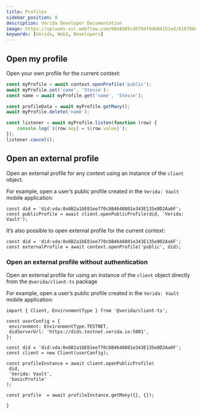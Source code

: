 ```yaml
---
title: Profiles
sidebar_position: 8
description: Verida Developer Documentation
image: https://uploads-ssl.webflow.com/60e8365cd5794f8db04151ed/6107868980521e0acf27b2d9_favicon.svg
keywords: [Verida, Web3, Developers]
---
```


## Open my profile

Open your own profile for the current context:

```jsx
const myProfile = await context.openProfile('public');
await myProfile.set('name', 'Stevie');
const name = await myProfile.get('name', 'Stevie');

const profileData = await myProfile.getMany();
await myProfile.delete('name');

const listener = await myProfile.listen(function (row) {
	console.log(`${row.key} = ${row.value}`);
});
listener.cancel();
```

## Open an external profile

Open an external profile for any context using an instance of the `client` object.

For example, open a user’s public profile created in the `Verida: Vault` mobile application:

```tsx
const did = 'did:vda:0x6B2a1bE81ee770cbB4648801e343E135e8D2Aa6F';
const publicProfile = await client.openPublicProfile(did, 'Verida: Vault');
```

It’s also possible to open external profile for the current context:

```tsx
const did = 'did:vda:0x6B2a1bE81ee770cbB4648801e343E135e8D2Aa6F';
const externalProfile = await context.openProfile('public', did);
```

### Open an external profile without authentication

Open an external profile for using an instance of the `client` object directly from the `@verida/client-ts` package

For example, open a user’s public profile created in the `Verida: Vault` mobile application:

```tsx
import { Client, EnvironmentType } from '@verida/client-ts';

const userConfig = {
 environment: EnvironmentType.TESTNET,
 didServerUrl: 'https://dids.testnet.verida.io:5001',
};

const did = 'did:vda:0x6B2a1bE81ee770cbB4648801e343E135e8D2Aa6F';
const client = new Client(userConfig);

const profileInstance = await client.openPublicProfile(
 did,
 'Verida: Vault',
 'basicProfile'
);

const profile  = await profileInstance.getMany({}, {});

}
```
